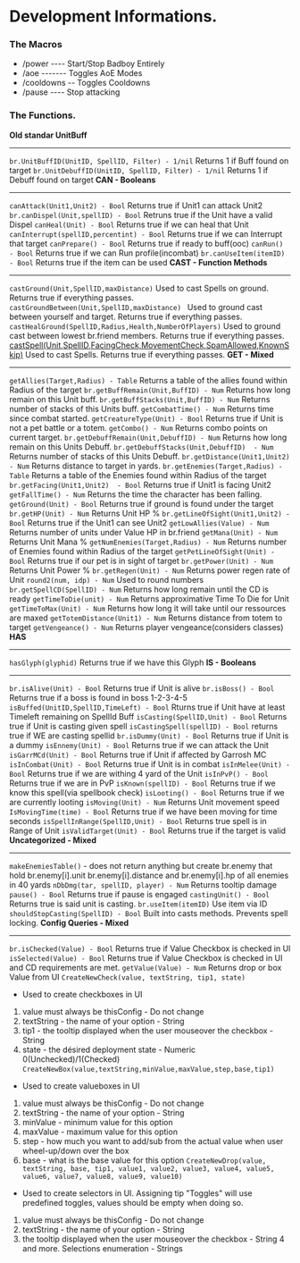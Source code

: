 # Development Informations.
### The Macros
* /power ---- Start/Stop Badboy Entirely
* /aoe ------- Toggles AoE Modes
* /cooldowns -- Toggles Cooldowns
* /pause ---- Stop attacking
### The Functions.
**Old standar UnitBuff**
***
`br.UnitBuffID(UnitID, SpellID, Filter) - 1/nil` Returns 1 if Buff found on target
`br.UnitDebuffID(UnitID, SpellID, Filter) - 1/nil` Returns 1 if Debuff found on target
**CAN - Booleans**
***
`canAttack(Unit1,Unit2) - Bool` Returns true if Unit1 can attack Unit2
`br.canDispel(Unit,spellID) - Bool` Retruns true if the Unit have a valid Dispel
`canHeal(Unit) - Bool` Returns true if we can heal that Unit
`canInterrupt(spellID,percentint) - Bool` Returns true if we can Interrupt that target
`canPrepare() - Bool` Returns true if ready to buff(ooc)
`canRun() - Bool` Returns true if we can Run profile(incombat)
`br.canUseItem(itemID) - Bool` Returns true if the item can be used
**CAST - Function Methods**
***
`castGround(Unit,SpellID,maxDistance)` Used to cast Spells on ground. Returns true if everything passes.
`castGroundBetween(Unit,SpellID,maxDistance) ` Used to ground cast between yourself and target. Returns true if everything passes.
`castHealGround(SpellID,Radius,Health,NumberOfPlayers)` Used to ground cast between lowest br.friend members. Returns true if everything passes.
[castSpell(Unit,SpellID,FacingCheck,MovementCheck,SpamAllowed,KnownSkip)](https://github.com/CuteOne/BadRotations/wiki/castSpell-Method#castspell) Used to cast Spells. Returns true if everything passes.
**GET - Mixed**
***
`getAllies(Target,Radius) - Table` Returns a table of the allies found within Radius of the target
`br.getBuffRemain(Unit,BuffID) - Num` Returns how long remain on this Unit buff.
`br.getBuffStacks(Unit,BuffID) - Num` Returns number of stacks of this Units buff.
`getCombatTime() - Num` Returns time since combat started.
`getCreatureType(Unit) - Bool` Returns true if Unit is not a pet battle or a totem.
`getCombo() - Num` Returns combo points on current target.
`br.getDebuffRemain(Unit,DebuffID) - Num` Returns how long remain on this Units Debuff.
`br.getDebuffStacks(Unit,DebuffID)  - Num` Returns number of stacks of this Units Debuff.
`br.getDistance(Unit1,Unit2) - Num` Returns distance to target in yards.
`br.getEnemies(Target,Radius) - Table` Returns a table of the Enemies found within Radius of the target
`br.getFacing(Unit1,Unit2)	- Bool` Returns true if Unit1 is facing Unit2
`getFallTime() - Num` Returns the time the character has been falling.
`getGround(Unit) - Bool` Returns true if ground is found under the target
`br.getHP(Unit) - Num` Returns Unit HP %
`br.getLineOfSight(Unit1,Unit2) - Bool` Returns true if the Unit1 can see Unit2
`getLowAllies(Value) - Num` Returns number of units under Value HP in br.friend
`getMana(Unit) - Num` Returns Unit Mana %
`getNumEnemies(Target,Radius) - Num` Returns number of Enemies found within Radius of the target
`getPetLineOfSight(Unit) - Bool` Returns true if our pet is in sight of target
`br.getPower(Unit) - Num` Returns Unit Power %
`br.getRegen(Unit) - Num` Returns power regen rate of Unit
`round2(num, idp) - Num` Used to round numbers
`br.getSpellCD(SpellID) - Num` Returns how long remain until the CD is ready
`getTimeToDie(unit) - Num` Returns approximative Time To Die for Unit
`getTimeToMax(Unit) - Num` Returns how long it will take until our ressources are maxed
`getTotemDistance(Unit1) - Num` Returns distance from totem to target
`getVengeance() - Num` Returns player vengeance(considers classes)
**HAS**
***
`hasGlyph(glyphid)` Returns true if we have this Glyph
**IS - Booleans**
***
`br.isAlive(Unit) - Bool` Returns true if Unit is alive
`br.isBoss() - Bool` Returns true if a boss is found in boss 1-2-3-4-5
`isBuffed(UnitID,SpellID,TimeLeft) - Bool` Rturns true if Unit have at least Timeleft remaining on SpellId Buff
`isCasting(SpellID,Unit) - Bool` Returns true if Unit is casting given spell
`isCastingSpell(spellID) - Bool` returns true if WE are casting spellid
`br.isDummy(Unit) - Bool` Returns true if Unit is a dummy
`isEnnemy(Unit) - Bool` Returns true if we can attack the Unit
`isGarrMCd(Unit) - Bool` Returns true if Unit if affected by Garrosh MC
`isInCombat(Unit) - Bool` Returns true if Unit is in combat
`isInMelee(Unit) - Bool` Returns true if we are withing 4 yard of the Unit
`isInPvP() - Bool` Returns true if we are in PvP
`isKnown(spellID) - Bool` Returns true if we know this spell(via spellbook check)
`isLooting() - Bool` Returns true if we are currently looting
`isMoving(Unit) - Num` Returns Unit movement speed
`IsMovingTime(time) - Bool` Returns true if we have been moving for time seconds
`isSpellInRange(SpellID,Unit) - Bool` Returns true spell is in Range of Unit
`isValidTarget(Unit) - Bool` Returns true if the target is valid
**Uncategorized - Mixed**
***
`makeEnemiesTable()` - does not return anything but create br.enemy that hold br.enemy[i].unit br.enemy[i].distance and br.enemy[i].hp of all enemies in 40 yards
`nDbDmg(tar, spellID, player) - Num` Returns tooltip damage
`pause() - Bool` Returns true if pause is engaged
`castingUnit() - Bool` Returns true is said unit is casting.
`br.useItem(itemID)` Use item via ID
`shouldStopCasting(SpellID) - Bool` Built into casts methods. Prevents spell locking.
**Config Queries - Mixed**
***
`br.isChecked(Value) - Bool` Returns true if Value Checkbox is checked in UI
`isSelected(Value) - Bool` Returns true if Value Checkbox is checked in UI and CD requirements are met.
`getValue(Value) - Num` Returns drop or box Value from UI
`CreateNewCheck(value, textString, tip1, state)`
- Used to create checkboxes in UI
1. value must always be thisConfig - Do not change
2. textString - the name of your option - String
3. tip1 - the tooltip displayed when the user mouseover the checkbox - String
4. state - the désired deployment state - Numeric 0(Unchecked)/1(Checked)
`CreateNewBox(value,textString,minValue,maxValue,step,base,tip1)`
- Used to create valueboxes in UI
1. value must always be thisConfig - Do not change
2. textString - the name of your option - String
3. minValue - minimum value for this option
4. maxValue - maximum value for this option
5. step - how much you want to add/sub from the actual value when user wheel-up/down over the box
6. base - what is the base value for this option
`CreateNewDrop(value, textString, base, tip1, value1, value2, value3, value4, value5, value6, value7, value8, value9, value10)`
- Used to create selectors in UI. Assigning tip "Toggles" will use predefined toggles, values should be empty when doing so.
1. value must always be thisConfig - Do not change
2. textString - the name of your option - String
3. the tooltip displayed when the user mouseover the checkbox - String
4 and more. Selections enumeration - Strings